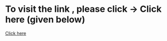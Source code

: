 # To visit the link , please click -> Click here (given below)
<a href="https://romantic-turing-f6ce49.netlify.app/">Click here</a>

